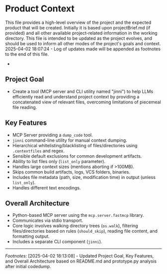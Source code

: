 # Product Context

This file provides a high-level overview of the project and the expected product that will be created. Initially it is based upon projectBrief.md (if provided) and all other available project-related information in the working directory. This file is intended to be updated as the project evolves, and should be used to inform all other modes of the project's goals and context.
2025-04-02 18:07:24 - Log of updates made will be appended as footnotes to the end of this file.

*

## Project Goal

*   Create a tool (MCP server and CLI utility named "jinni") to help LLMs efficiently read and understand project context by providing a concatenated view of relevant files, overcoming limitations of piecemeal file reading.

## Key Features

*   MCP Server providing a `dump_code` tool.
*   `jinni` command-line utility for manual context dumping.
*   Hierarchical whitelisting/blacklisting of files/directories using `.contextfiles` and regex.
*   Sensible default exclusions for common development artifacts.
*   Ability to list files only (`list_only` parameter).
*   Handles large context sizes (mentions aborting if >100MB).
*   Skips common build artifacts, logs, VCS folders, binaries.
*   Includes file metadata (path, size, modification time) in output (unless `list_only`).
*   Handles different text encodings.

## Overall Architecture

*   Python-based MCP server using the `mcp.server.fastmcp` library.
*   Communicates via stdio transport.
*   Core logic involves walking directory trees (`os.walk`), filtering files/directories based on rules (`should_skip`), reading file content, and formatting output.
*   Includes a separate CLI component (`jinni`).

---
*Footnotes:*
[2025-04-02 18:13:08] - Updated Project Goal, Key Features, and Overall Architecture based on README.md and prototype.py analysis after initial codedump.